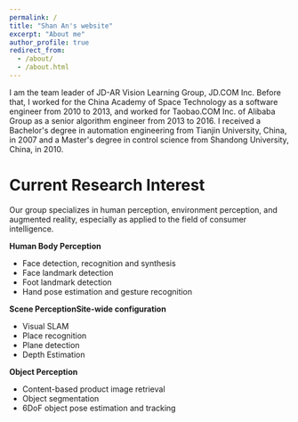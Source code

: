 ```yaml
---
permalink: /
title: "Shan An's website"
excerpt: "About me"
author_profile: true
redirect_from: 
  - /about/
  - /about.html
---
```


I am the team leader of JD-AR Vision Learning Group, JD.COM Inc. Before that, I worked for the China Academy of Space Technology as a software engineer from 2010 to 2013, and worked for Taobao.COM Inc. of Alibaba Group as a senior algorithm engineer from 2013 to 2016. I received a Bachelor's degree in automation engineering from Tianjin University, China, in 2007 and a Master's degree in control science from Shandong University, China, in 2010.

Current Research Interest
======
Our group specializes in human perception, environment perception, and augmented reality, especially as applied to the field of consumer intelligence. 

**Human Body Perception**

- Face detection, recognition and synthesis
- Face landmark detection
- Foot landmark detection
- Hand pose estimation and gesture recognition

**Scene PerceptionSite-wide configuration**

- Visual SLAM 
- Place recognition 
- Plane detection
- Depth Estimation

**Object Perception**

- Content-based product image retrieval
- Object segmentation
- 6DoF object pose estimation and tracking

